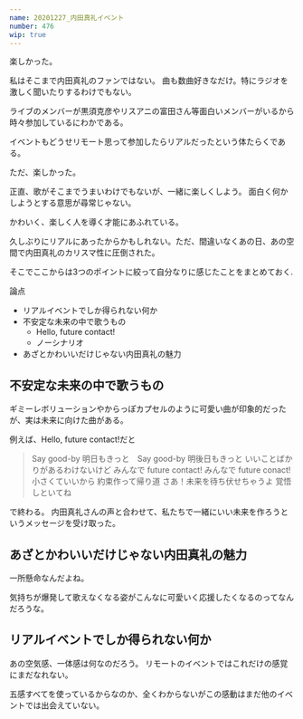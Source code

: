 ```yaml
---
name: 20201227_内田真礼イベント
number: 476
wip: true
---
```



楽しかった。

私はそこまで内田真礼のファンではない。
曲も数曲好きなだけ。特にラジオを激しく聞いたりするわけでもない。

ライブのメンバーが黒須克彦やリスアニの富田さん等面白いメンバーがいるから時々参加しているにわかである。


イベントもどうせリモート思って参加したらリアルだったという体たらくである。

ただ、楽しかった。

正直、歌がそこまでうまいわけでもないが、一緒に楽しくしよう。
面白く何かしようとする意思が尋常じゃない。

かわいく、楽しく人を導く才能にあふれている。

久しぶりにリアルにあったからかもしれない。ただ、間違いなくあの日、あの空間で内田真礼のカリスマ性に圧倒された。

そこでここからは3つのポイントに絞って自分なりに感じたことをまとめておく.

論点
- リアルイベントでしか得られない何か
- 不安定な未来の中で歌うもの
  - Hello, future contact!
  - ノーシナリオ
- あざとかわいいだけじゃない内田真礼の魅力


## 不安定な未来の中で歌うもの
ギミーレボリューションやからっぽカプセルのように可愛い曲が印象的だったが、実は未来に向けた曲がある。

例えば、Hello, future contact!だと


> Say good-by 明日もきっと　Say good-by 明後日もきっと
いいことばかりがあるわけないけど
みんなで future contact! みんなで future conact!
小さくていいから 約束作って帰り道
さあ！未来を待ち伏せちゃうよ 覚悟しといてね

で終わる。
内田真礼さんの声と合わせて、私たちで一緒にいい未来を作ろうというメッセージを受け取った。


## あざとかわいいだけじゃない内田真礼の魅力
一所懸命なんだよね。

気持ちが爆発して歌えなくなる姿がこんなに可愛いく応援したくなるのってなんだろうな。


## リアルイベントでしか得られない何か

あの空気感、一体感は何なのだろう。
リモートのイベントではこれだけの感覚にまだなれない。

五感すべてを使っているからなのか、全くわからないがこの感動はまだ他のイベントでは出会えていない。